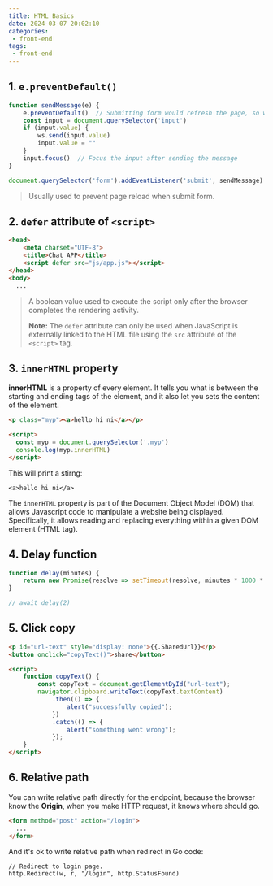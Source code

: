 ```yaml
---
title: HTML Basics
date: 2024-03-07 20:02:10
categories:
 - front-end
tags:
 - front-end
---
```


## 1. `e.preventDefault()`

```js
function sendMessage(e) {
    e.preventDefault()  // Submitting form would refresh the page, so we prevent page reload
    const input = document.querySelector('input')
    if (input.value) {
        ws.send(input.value)
        input.value = ""
    }
    input.focus()  // Focus the input after sending the message
}

document.querySelector('form').addEventListener('submit', sendMessage)
```

> Usually used to prevent page reload when submit form.

## 2. `defer` attribute of `<script>`

```html
<head>
    <meta charset="UTF-8">
    <title>Chat APP</title>
    <script defer src="js/app.js"></script>
</head>
<body>
  ...
```

> A boolean value used to execute the script only after the browser completes the rendering activity. 
>
> **Note:** The `defer` attribute can only be used when JavaScript is externally linked to the HTML file using the `src` attribute of the `<script>` tag. 

## 3. `innerHTML` property

**innerHTML** is a property of every element. It tells you what is between the starting and ending tags of the element, and it also let you sets the content of the element.

```html
<p class="myp"><a>hello hi ni</a></p>

<script>
  const myp = document.querySelector('.myp')
  console.log(myp.innerHTML)
</script>
```

This will print a stirng: 

```
<a>hello hi ni</a>
```

The `innerHTML` property is part of the Document Object Model (DOM) that allows Javascript code to manipulate a website being displayed. Specifically, it allows reading and replacing everything within a given DOM element (HTML tag).

## 4. Delay function

```js
function delay(minutes) {
    return new Promise(resolve => setTimeout(resolve, minutes * 1000 * 60));
}

// await delay(2)
```

## 5. Click copy

```html
<p id="url-text" style="display: none">{{.SharedUrl}}</p>
<button onclick="copyText()">share</button>

<script>
    function copyText() {
        const copyText = document.getElementById("url-text");
        navigator.clipboard.writeText(copyText.textContent)
            .then(() => {
                alert("successfully copied");
            })
            .catch(() => {
                alert("something went wrong");
            });
    }
</script>
```

## 6. Relative path

You can write relative path directly for the endpoint, because the browser know the **Origin**, when you make HTTP request, it knows where should go.

```html
<form method="post" action="/login">
  ...
</form>
```

And it's ok to write relative path when redirect in Go code:

```html
// Redirect to login page.
http.Redirect(w, r, "/login", http.StatusFound)
```

